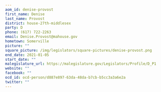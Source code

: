 ```yaml
---
aom_id: denise-provost
first_name: Denise
last_name: Provost
district: house-27th-middlesex
party: D
phone: (617) 722-2263
email: Denise.Provost@mahouse.gov
hometown: Somerville
picture: ""
square_picture: /img/legislators/square-pictures/denise-provost.png
end_date: 2021-01-05
start_date: ""
malegislature_url: https://malegislature.gov/Legislators/Profile/D_P1
website: ""
facebook: ""
ocd_id: ocd-person/d887e897-63da-48da-b7cb-b5cc3a3a6e2a
twitter: ""
---
```

